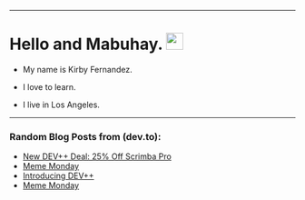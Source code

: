 
<img src="https://komarev.com/ghpvc/?username=kirbygit&style=flat-square&color=blue" alt=""/>

---
<h1>
  Hello and Mabuhay.
  <img src="https://media.giphy.com/media/hvRJCLFzcasrR4ia7z/giphy.gif" width="30px"/>
</h1>

- My name is Kirby Fernandez.

- I love to learn.

- I live in Los Angeles.

---

### Random Blog Posts from (dev.to):
<!-- BLOG-POST-LIST:START -->
- [New DEV++ Deal: 25% Off Scrimba Pro](https://dev.to/devteam/new-dev-deal-25-off-scrimba-pro-3eed)
- [Meme Monday](https://dev.to/ben/meme-monday-49ph)
- [Introducing DEV++](https://dev.to/devteam/introducing-dev-2k6d)
- [Meme Monday](https://dev.to/ben/meme-monday-4h5d)
<!-- BLOG-POST-LIST:END -->
